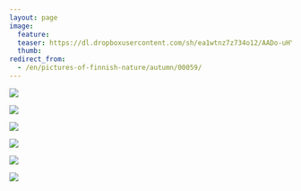 ```yaml
---
layout: page
image:
  feature:
  teaser: https://dl.dropboxusercontent.com/sh/ea1wtnz7z734o12/AADo-uHYj0FRjNlHgydqH1mea/luontokuvat/syksy/DSC48854-245px.jpg
  thumb:
redirect_from:
  - /en/pictures-of-finnish-nature/autumn/00059/
---
```


[![](https://dl.dropboxusercontent.com/sh/ea1wtnz7z734o12/AADGRJNTKoNKPXHV6ip1IjNNa/luontokuvat/syksy/DSC48854-800px.jpg)](https://dl.dropboxusercontent.com/sh/ea1wtnz7z734o12/AAAjcgk0ZTyDpS-S9TXLornIa/luontokuvat/syksy/DSC48854.jpg)

[![](https://dl.dropboxusercontent.com/sh/ea1wtnz7z734o12/AAD4SDrIfZDe0yYfizKmy_XTa/luontokuvat/syksy/DSC48863-800px.jpg)](https://dl.dropboxusercontent.com/sh/ea1wtnz7z734o12/AAA5g6pqGHn5AZJc8NSN_fvKa/luontokuvat/syksy/DSC48863.jpg)

[![](https://dl.dropboxusercontent.com/sh/ea1wtnz7z734o12/AACwZbtRb2m1uYaeP1rhtgnTa/luontokuvat/syksy/DSC48868-800px.jpg)](https://dl.dropboxusercontent.com/sh/ea1wtnz7z734o12/AADocU83_ATXaOd6U-5j1zu7a/luontokuvat/syksy/DSC48868.jpg)

[![](https://dl.dropboxusercontent.com/sh/ea1wtnz7z734o12/AABysqPt5yHEotzZjGR90g8ha/luontokuvat/syksy/DSC48875-800px.jpg)](https://dl.dropboxusercontent.com/sh/ea1wtnz7z734o12/AAAnvOp_z-J8eHLi0xsabWBea/luontokuvat/syksy/DSC48875.jpg)

[![](https://dl.dropboxusercontent.com/sh/ea1wtnz7z734o12/AAC8_v6YAKSg7lsJUOgocxkva/luontokuvat/syksy/DSC49700-800px.jpg)](https://dl.dropboxusercontent.com/sh/ea1wtnz7z734o12/AAAbIAta7y8IoWo6HBMZ_gAVa/luontokuvat/syksy/DSC49700.jpg)

[![](https://dl.dropboxusercontent.com/sh/ea1wtnz7z734o12/AADEGPtsEiPJaU7AbB_j3aOAa/luontokuvat/syksy/DSC49702-800px.jpg)](https://dl.dropboxusercontent.com/sh/ea1wtnz7z734o12/AAB2u1Vykstp_rvwCxYnSpHDa/luontokuvat/syksy/DSC49702.jpg)
